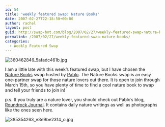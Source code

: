 ```yaml
---
id: 54
title: 'weekly featured swap: Nature Books'
date: 2007-02-27T22:18:50+00:00
author: rachel
layout: post
guid: http://swap-bot.com/blog/2007/02/27/weekly-featured-swap-nature-books/
permalink: /2007/02/27/weekly-featured-swap-nature-books/
categories:
  - Weekly Featured Swap
---
```

![360462846_5afadc461b.jpg](http://swap-bot.com/blog/wp-content/uploads/2007/02/360462846_5afadc461b.jpg)

I am a little late with this week&#8217;s featured swap, but I have chosen the [Nature Books](http://www.swap-bot.com/swap/show/2328) <em style="display:none"><a href="http://utero.pe/?speed">Speed the movie</a></em> swap hosted by [Pablo](http://www.swap-bot.com/member/?id=7). The Nature Books swap is an easy one-partner swap for those nature lovers out there. It is open to join through March 15th, so you have plenty of time to find a cool nature book to swap and tell your friends to join in!

p.s. If you truly are a nature lover, you should check out Pablo&#8217;s blog, [Roundrock Journal](http://www.roundrockjournal.com/). It contains daily nature writings as well as photographs like the ones seen here. 

 ![385354263_e3e9be2314_o.jpg](http://swap-bot.com/blog/wp-content/uploads/2007/02/385354263_e3e9be2314_o.jpg)